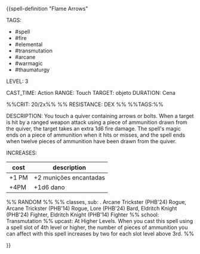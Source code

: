 {{spell-definition "Flame Arrows"

TAGS: 
  - #spell
  - #fire 
  - #elemental 
  - #transmutation 
  - #arcane 
  - #warmagic 
  - #thaumaturgy 

LEVEL: 3

CAST_TIME: Action
RANGE: Touch
TARGET: objeto
DURATION: Cena

%%CRIT: 20/2x%%
%% RESISTANCE: DEX %%
%%TAGS:%%

DESCRIPTION:
You touch a quiver containing arrows or bolts. When a target is hit by a ranged weapon attack using a piece of ammunition drawn from the quiver, the target takes an extra 1d6 fire damage. The spell's magic ends on a piece of ammunition when it hits or misses, and the spell ends when twelve pieces of ammunition have been drawn from the quiver.

INCREASES:

| cost  | description            |
| ----- | ---------------------- |
| +1 PM | +2 munições encantadas |
| +4PM  | +1d6 dano              |


%% RANDOM
%%
%% classes, sub: . Arcane Trickster (PHB'24) Rogue, Arcane Trickster (PHB'14) Rogue, Lore (PHB'24) Bard, Eldritch Knight (PHB'24) Fighter, Eldritch Knight (PHB'14) Fighter
%% school: Transmutation
%% upcast: At Higher Levels. When you cast this spell using a spell slot of 4th level or higher, the number of pieces of ammunition you can affect with this spell increases by two for each slot level above 3rd.
%%


}}
